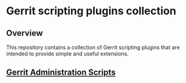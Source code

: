 Gerrit scripting plugins collection
===================================

Overview
--------
This repository contains a collection of Gerrit scripting plugins
that are intended to provide simple and useful extensions.

[Gerrit Administration Scripts](/admin)
-------------------------------
